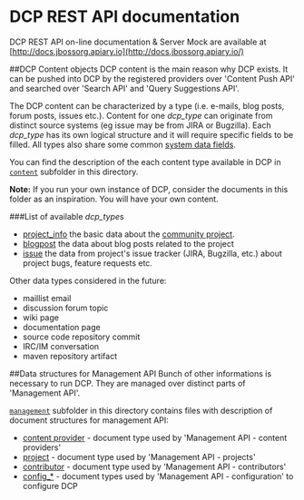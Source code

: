 DCP REST API documentation
==========================

DCP REST API on-line documentation & Server Mock are available at [http://docs.jbossorg.apiary.io](http://docs.jbossorg.apiary.io/)

##DCP Content objects
DCP content is the main reason why DCP exists. It can be pushed into DCP by the 
registered providers over 'Content Push API' and searched over 'Search API' and 
'Query Suggestions API'.

The DCP content can be characterized by a type (i.e. e-mails, blog posts, forum 
posts, issues etc.). Content for one *dcp_type* can originate from distinct source 
systems (eg issue may be from JIRA or Bugzilla). 
Each *dcp_type* has its own logical structure and it will require specific fields 
to be filled. All types also share some common [system data fields](content/dcp_content_object.md).

You can find the description of the each content type available in DCP in 
[`content`](content) subfolder in this directory.

**Note:** If you run your own instance of DCP, consider the documents in this folder 
as an inspiration. You will have your own content.

###List of available *dcp_type*s

+ [project_info](content/project_info.md) the basic data about the [community project](https://www.jboss.org/projects.html). 
+ [blogpost](content/blogpost.md) the data about blog posts related to the project
+ [issue](content/issue.md) the data from project's issue tracker (JIRA, Bugzilla, 
  etc.) about project bugs, feature requests etc.

Other data types considered in the future:

+ maillist email
+ discussion forum topic
+ wiki page
+ documentation page
+ source code repository commit
+ IRC/IM conversation
+ maven repository artifact

##Data structures for Management API
Bunch of other informations is necessary to run DCP. They are managed over 
distinct parts of 'Management API'.
 
[`management`](management) subfolder in this directory contains files with 
description of document structures for management API:

+ [content provider](management/content_provider.md) - document type used by 'Management API - content providers'
+ [project](management/project.md) - document type used by 'Management API - projects'
+ [contributor](management/contributor.md) - document type used by 'Management API - contributors'
+ [config_*](management)  - document types used by 'Management API - configuration' to configure DCP

